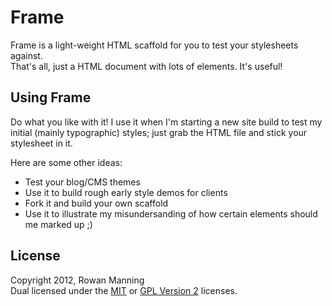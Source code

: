 
Frame
=====

Frame is a light-weight HTML scaffold for you to test your
stylesheets against.  
That's all, just a HTML document with lots of elements. It's
useful!


Using Frame
-----------

Do what you like with it! I use it when I'm starting a new site
build to test my initial (mainly typographic) styles; just grab
the HTML file and stick your stylesheet in it.

Here are some other ideas:

 * Test your blog/CMS themes
 * Use it to build rough early style demos for clients
 * Fork it and build your own scaffold
 * Use it to illustrate my misundersanding of how certain elements should me marked up ;)


License
-------

Copyright 2012, Rowan Manning  
Dual licensed under the [MIT][mit] or [GPL Version 2][gpl2]
licenses.


[gpl2]: http://opensource.org/licenses/gpl-2.0.php
[mit]: http://opensource.org/licenses/mit-license.php
